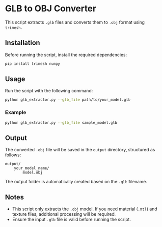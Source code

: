# GLB to OBJ Converter

This script extracts `.glb` files and converts them to `.obj` format using `trimesh`.

## Installation

Before running the script, install the required dependencies:

```bash
pip install trimesh numpy
```

## Usage

Run the script with the following command:

```bash
python glb_extractor.py --glb_file path/to/your_model.glb
```

### Example

```bash
python glb_extractor.py --glb_file sample_model.glb
```

## Output

The converted `.obj` file will be saved in the `output` directory, structured as follows:

```
output/
    your_model_name/
        model.obj
```

The output folder is automatically created based on the `.glb` filename.

## Notes
- This script only extracts the `.obj` model. If you need material (`.mtl`) and texture files, additional processing will be required.
- Ensure the input `.glb` file is valid before running the script.